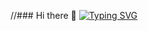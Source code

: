 //### Hi there 👋
[![Typing SVG](https://readme-typing-svg.demolab.com?font=Fira+Code&weight=600&duration=2000&pause=1000&random=false&width=435&lines=I+am+me;I+am+them;I+am+everything)](https://git.io/typing-svg)


  
<!--
**realZerais/realZerais** is a ✨ _special_ ✨ repository because its `README.md` (this file) appears on your GitHub profile.
- 🔭 I’m currently working on ...
- 🌱 I’m currently learning ...
- 👯 I’m looking to collaborate on ...
- 🤔 I’m looking for help with ...
- 💬 Ask me about ...
- 📫 How to reach me: ...
- 😄 Pronouns: ...
- ⚡ Fun fact: ...

-->
